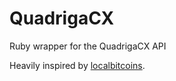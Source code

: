 # QuadrigaCX

Ruby wrapper for the QuadrigaCX API

Heavily inspired by [localbitcoins](https://github.com/pemulis/localbitcoins).
